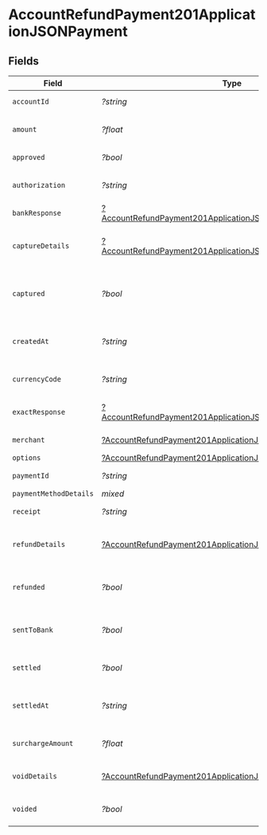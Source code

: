 # AccountRefundPayment201ApplicationJSONPayment


## Fields

| Field                                                                                                                                                  | Type                                                                                                                                                   | Required                                                                                                                                               | Description                                                                                                                                            | Example                                                                                                                                                |
| ------------------------------------------------------------------------------------------------------------------------------------------------------ | ------------------------------------------------------------------------------------------------------------------------------------------------------ | ------------------------------------------------------------------------------------------------------------------------------------------------------ | ------------------------------------------------------------------------------------------------------------------------------------------------------ | ------------------------------------------------------------------------------------------------------------------------------------------------------ |
| `accountId`                                                                                                                                            | *?string*                                                                                                                                              | :heavy_minus_sign:                                                                                                                                     | Account identifier.                                                                                                                                    | 63ee4a296fd695eded58febe                                                                                                                               |
| `amount`                                                                                                                                               | *?float*                                                                                                                                               | :heavy_minus_sign:                                                                                                                                     | It shows the amount for the Payment.                                                                                                                   | 100                                                                                                                                                    |
| `approved`                                                                                                                                             | *?bool*                                                                                                                                                | :heavy_minus_sign:                                                                                                                                     | Payment approved or not.                                                                                                                               | true                                                                                                                                                   |
| `authorization`                                                                                                                                        | *?string*                                                                                                                                              | :heavy_minus_sign:                                                                                                                                     | Authorization Identification of the Payment.                                                                                                           | ET3516                                                                                                                                                 |
| `bankResponse`                                                                                                                                         | [?AccountRefundPayment201ApplicationJSONPaymentBankResponse](../../models/operations/AccountRefundPayment201ApplicationJSONPaymentBankResponse.md)     | :heavy_minus_sign:                                                                                                                                     | It shows bank response details.                                                                                                                        |                                                                                                                                                        |
| `captureDetails`                                                                                                                                       | [?AccountRefundPayment201ApplicationJSONPaymentCaptureDetails](../../models/operations/AccountRefundPayment201ApplicationJSONPaymentCaptureDetails.md) | :heavy_minus_sign:                                                                                                                                     | The Payment identifiers of any capture transactions.                                                                                                   |                                                                                                                                                        |
| `captured`                                                                                                                                             | *?bool*                                                                                                                                                | :heavy_minus_sign:                                                                                                                                     | Set this to `false` if you only want to authorize the amount. Defaults to `true`.                                                                      | false                                                                                                                                                  |
| `createdAt`                                                                                                                                            | *?string*                                                                                                                                              | :heavy_minus_sign:                                                                                                                                     | Date and time when the Payment is created.                                                                                                             | 2022-01-19T15:05:18.262Z                                                                                                                               |
| `currencyCode`                                                                                                                                         | *?string*                                                                                                                                              | :heavy_minus_sign:                                                                                                                                     | It shows the currency code of the country.                                                                                                             | CAD                                                                                                                                                    |
| `exactResponse`                                                                                                                                        | [?AccountRefundPayment201ApplicationJSONPaymentExactResponse](../../models/operations/AccountRefundPayment201ApplicationJSONPaymentExactResponse.md)   | :heavy_minus_sign:                                                                                                                                     | It shows the exact response details                                                                                                                    |                                                                                                                                                        |
| `merchant`                                                                                                                                             | [?AccountRefundPayment201ApplicationJSONPaymentMerchant](../../models/operations/AccountRefundPayment201ApplicationJSONPaymentMerchant.md)             | :heavy_minus_sign:                                                                                                                                     | It shows the merchant details.                                                                                                                         |                                                                                                                                                        |
| `options`                                                                                                                                              | [?AccountRefundPayment201ApplicationJSONPaymentOptions](../../models/operations/AccountRefundPayment201ApplicationJSONPaymentOptions.md)               | :heavy_minus_sign:                                                                                                                                     | N/A                                                                                                                                                    |                                                                                                                                                        |
| `paymentId`                                                                                                                                            | *?string*                                                                                                                                              | :heavy_minus_sign:                                                                                                                                     | Payment identifier.                                                                                                                                    | 64012aa39392e1542d5a3e94                                                                                                                               |
| `paymentMethodDetails`                                                                                                                                 | *mixed*                                                                                                                                                | :heavy_minus_sign:                                                                                                                                     | N/A                                                                                                                                                    |                                                                                                                                                        |
| `receipt`                                                                                                                                              | *?string*                                                                                                                                              | :heavy_minus_sign:                                                                                                                                     | Receipt of the Payment.                                                                                                                                | axgjdhjhd87                                                                                                                                            |
| `refundDetails`                                                                                                                                        | [?AccountRefundPayment201ApplicationJSONPaymentRefundDetails](../../models/operations/AccountRefundPayment201ApplicationJSONPaymentRefundDetails.md)   | :heavy_minus_sign:                                                                                                                                     | The Payment identifiers of any refund transactions.                                                                                                    |                                                                                                                                                        |
| `refunded`                                                                                                                                             | *?bool*                                                                                                                                                | :heavy_minus_sign:                                                                                                                                     | Payment refunded value will be `true` or `false`.                                                                                                      | false                                                                                                                                                  |
| `sentToBank`                                                                                                                                           | *?bool*                                                                                                                                                | :heavy_minus_sign:                                                                                                                                     | It shows `true` or `false` based on the status of bank response.                                                                                       | true                                                                                                                                                   |
| `settled`                                                                                                                                              | *?bool*                                                                                                                                                | :heavy_minus_sign:                                                                                                                                     | It shows transaction is settled or not.                                                                                                                | false                                                                                                                                                  |
| `settledAt`                                                                                                                                            | *?string*                                                                                                                                              | :heavy_minus_sign:                                                                                                                                     | It shows the date and time if the transaction is settled.                                                                                              | 2023-07-26T23:32:32Z                                                                                                                                   |
| `surchargeAmount`                                                                                                                                      | *?float*                                                                                                                                               | :heavy_minus_sign:                                                                                                                                     | It shows the surchargeAmount for the Payment.                                                                                                          | 5                                                                                                                                                      |
| `voidDetails`                                                                                                                                          | [?AccountRefundPayment201ApplicationJSONPaymentVoidDetails](../../models/operations/AccountRefundPayment201ApplicationJSONPaymentVoidDetails.md)       | :heavy_minus_sign:                                                                                                                                     | The Payment identifiers of any void transactions.                                                                                                      |                                                                                                                                                        |
| `voided`                                                                                                                                               | *?bool*                                                                                                                                                | :heavy_minus_sign:                                                                                                                                     | Payment voided value will be `true` or `false`.                                                                                                        | false                                                                                                                                                  |